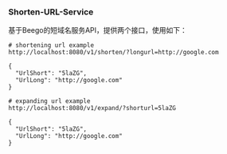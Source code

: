 ### Shorten-URL-Service

基于Beego的短域名服务API，提供两个接口，使用如下：
```
# shortening url example
http://localhost:8080/v1/shorten/?longurl=http://google.com

{
  "UrlShort": "5laZG",
  "UrlLong": "http://google.com"
}

# expanding url example
http://localhost:8080/v1/expand/?shorturl=5laZG

{
  "UrlShort": "5laZG",
  "UrlLong": "http://google.com"
}
```
